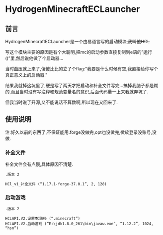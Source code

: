 # HydrogenMinecraftECLauncher
## 前言
HydrogenMinecraftECLauncher是一个由易语言写的启动模块~~,我叫他HCL~~

写这个模块主要的原因是有个大聪明,把mc的启动参数直接复制到e语的”运行()”里,然后说他做了个启动器…

当时血压就上来了,傻傻比比的立了个flag:"我要是什么时候有空,我直接给你写个真正意义上的启动器."

结果我就掉这坑里了,硬是写了两天才把启动和补全文件写完…搞掉我脑子都是糊的,而且当时没有写注释和规范变量名的意识,后面代码量一上来我就弃坑了.

但我当时说了开源,又不能说话不算数啊,所以现在又回来了.

## 使用说明
注:好久以前的东西了,不保证能用.forge没做完,opt也没做完,微软登录没账号,没做.

### 补全文件
补全文件会有点慢,具体原因不清楚.
~~~
.版本 2

HCl_v1_补全文件 (“1.17.1-forge-37.0.1”, 2, 128)
~~~

### 启动游戏
~~~
.版本 2

HCLAPI.V2.设置MC路径 (“.minecraft”)
HCLAPI.V2.启动游戏 (“E:\jdk1.8.0_261\bin\javaw.exe”, “1.12.2”, 1024, “hsn”)
~~~

